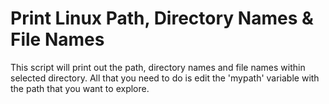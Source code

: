 # Print Linux Path, Directory Names & File Names

This script will print out the path, directory names and file names within selected directory. All that you need to do is edit the 'mypath' variable with the path that you want to explore.
